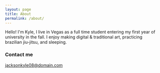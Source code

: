 ```yaml
---
layout: page
title: About
permalink: /about/
---
```


Hello! I'm Kyle, I live in Vegas as a full time student entering my first year of university in the fall. I enjoy making digital & traditional art, practicing brazilian jiu-jitsu, and sleeping.

### Contact me

[jacksonkyle08@domain.com](mailto:jacksonkyle08@gmail.com)
